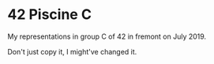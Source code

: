 # 42 Piscine C

My representations in group C of 42 in fremont on July 2019.

Don't just copy it, I might've changed it.

